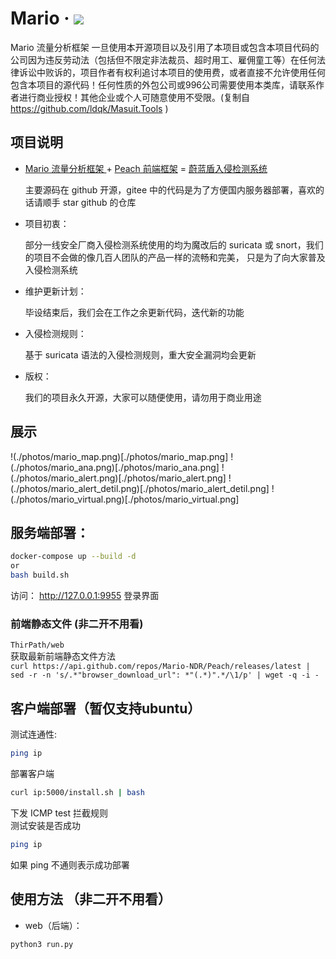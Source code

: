 # Mario · ![](https://img.shields.io/github/license/Mario-NDR/Mario)
Mario 流量分析框架
一旦使用本开源项目以及引用了本项目或包含本项目代码的公司因为违反劳动法（包括但不限定非法裁员、超时用工、雇佣童工等）在任何法律诉讼中败诉的，项目作者有权利追讨本项目的使用费，或者直接不允许使用任何包含本项目的源代码！任何性质的外包公司或996公司需要使用本类库，请联系作者进行商业授权！其他企业或个人可随意使用不受限。(复制自 https://github.com/ldqk/Masuit.Tools )
## 项目说明

- [Mario 流量分析框架 ](https://github.com/Mario-NDR/Mario/)+ [Peach 前端框架](https://github.com/Mario-NDR/Peach) = [蔚蓝盾入侵检测系统](https://github.com/Mario-NDR/)

  主要源码在 github 开源，gitee 中的代码是为了方便国内服务器部署，喜欢的话请顺手 star github 的仓库

- 项目初衷：

  部分一线安全厂商入侵检测系统使用的均为魔改后的 suricata 或 snort，我们的项目不会做的像几百人团队的产品一样的流畅和完美， 只是为了向大家普及入侵检测系统

- 维护更新计划：

  毕设结束后，我们会在工作之余更新代码，迭代新的功能

- 入侵检测规则：

  基于 suricata 语法的入侵检测规则，重大安全漏洞均会更新

- 版权：

  我们的项目永久开源，大家可以随便使用，请勿用于商业用途

## 展示

!(./photos/mario_map.png)[./photos/mario_map.png]
!(./photos/mario_ana.png)[./photos/mario_ana.png]
!(./photos/mario_alert.png)[./photos/mario_alert.png]
!(./photos/mario_alert_detil.png)[./photos/mario_alert_detil.png]
!(./photos/mario_virtual.png)[./photos/mario_virtual.png]


## 服务端部署：
```bash
docker-compose up --build -d 
or 
bash build.sh
```
访问：
http://127.0.0.1:9955 登录界面

### 前端静态文件 (非二开不用看)
`ThirPath/web`  
获取最新前端静态文件方法  
`curl https://api.github.com/repos/Mario-NDR/Peach/releases/latest | sed -r -n 's/.*"browser_download_url": *"(.*)".*/\1/p' | wget -q -i -`

## 客户端部署（暂仅支持ubuntu）
测试连通性:
```bash
ping ip
```
部署客户端
```bash
curl ip:5000/install.sh | bash
```
下发 ICMP test 拦截规则  
测试安装是否成功  
```bash
ping ip
```
如果 ping 不通则表示成功部署

## 使用方法 （非二开不用看）
- web（后端）：
```python
python3 run.py
```
